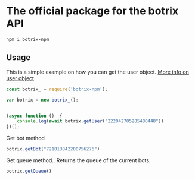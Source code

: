 
# The official package for the botrix API

```
npm i botrix-npm
```


## Usage

This is a simple example on how you can get the user object. [More info on user object](https://github.com/WindowsCmd/botrixApiDocs)
```js
const botrix_ = require('botrix-npm');

var botrix = new botrix_();


(async function ()  {
    console.log(await botrix.getUser("222042705285480448"))
})();
```

Get bot method 
```js
botrix.getBot("721013842200756276")
```

Get queue method.. Returns the queue of the current bots.
```js
botrix.getQueue()
```


